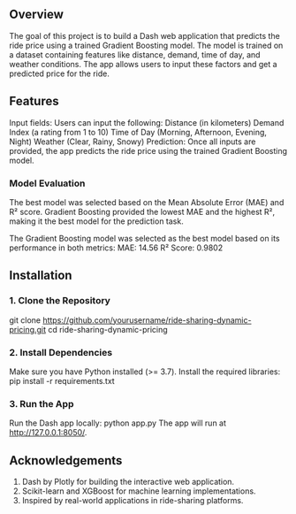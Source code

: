 ## Overview
The goal of this project is to build a Dash web application that predicts the ride price using a trained Gradient Boosting model. The model is trained on a dataset containing features like distance, demand, time of day, and weather conditions. The app allows users to input these factors and get a predicted price for the ride.

## Features
Input fields: Users can input the following:
Distance (in kilometers)
Demand Index (a rating from 1 to 10)
Time of Day (Morning, Afternoon, Evening, Night)
Weather (Clear, Rainy, Snowy)
Prediction: Once all inputs are provided, the app predicts the ride price using the trained Gradient Boosting model.

### Model Evaluation
The best model was selected based on the Mean Absolute Error (MAE) and R² score. Gradient Boosting provided the lowest MAE and the highest R², making it the best model for the prediction task.

The Gradient Boosting model was selected as the best model based on its performance in both metrics:
MAE: 14.56
R² Score: 0.9802

## **Installation**

### **1. Clone the Repository**
git clone https://github.com/yourusername/ride-sharing-dynamic-pricing.git
cd ride-sharing-dynamic-pricing

### **2. Install Dependencies**
Make sure you have Python installed (>= 3.7). 
Install the required libraries:
pip install -r requirements.txt

### **3. Run the App**
Run the Dash app locally:
python app.py
The app will run at http://127.0.0.1:8050/.

## Acknowledgements
1. Dash by Plotly for building the interactive web application.
2. Scikit-learn and XGBoost for machine learning implementations.
3. Inspired by real-world applications in ride-sharing platforms.
